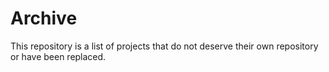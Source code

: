 # Archive
This repository is a list of projects that do not deserve their own repository or have been replaced. 
